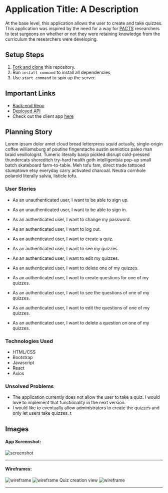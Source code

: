 # Application Title: A Description

At the base level, this application allows the user to create and take quizzes. This application was inspired by the need for a way for [PACTS](http://csph.brighamandwomens.org/cultural-dexterity-nih-r01-awarded/) researchers to test surgeons on whether or not they were retaining knowledge from the curriculum the researchers were developing.

## Setup Steps

1. [Fork and clone](https://git.generalassemb.ly/ga-wdi-boston/meta/wiki/ForkAndClone) this repository.
1. Run `install command` to install all dependencies
1. Use `start command` to spin up the server.

## Important Links

- [Back-end Repo](https://github.com/Danpowers24/Capstone-api)
- [Deployed API](https://git.heroku.com/shielded-ridge-23072.git)
- Check out the client app [here](https://danpowers24.github.io/Capstone-client/)

## Planning Story

Lorem ipsum dolor amet cloud bread letterpress squid actually, single-origin coffee williamsburg af poutine fingerstache austin semiotics paleo man braid vexillologist. Tumeric literally banjo pickled disrupt cold-pressed thundercats shoreditch try-hard health goth intelligentsia pop-up small batch skateboard farm-to-table. Meh tofu fam, direct trade tattooed stumptown etsy everyday carry activated charcoal. Neutra cornhole polaroid literally salvia, listicle tofu.

### User Stories

- As an unauthenticated user, I want to be able to sign up.
- As an unauthenticated user, I want to be able to sign in.
- As an authenticated user, I want to change my password.
- As an authenticated user, I want to log out.

- As an authenticated user, I want to create a quiz.
- As an authenticated user, I want to see my quizzes.
- As an authenticated user, I want to edit my quizzes.
- As an authenticated user, I want to delete one of my quizzes.

- As an authenticated user, I want to create questions for one of my quizzes.
- As an authenticated user, I want to see the questions of one of my quizzes.
- As an authenticated user, I want to edit the questions of one of my quizzes.
- As an authenticated user, I want to delete a question on one of my quizzes.


### Technologies Used

- HTML/CSS
- Bootstrap
- Javascript
- React
- Axios

### Unsolved Problems

- The application currently does not allow the user to take a quiz. I would love to implement that functionality in the next version.
- I would like to eventually allow administrators to create the quizzes and only let users take quizzes. t

## Images

#### App Screenshot:
![screenshot](https://i.imgur.com/SBqXUCt.png)

---

#### Wireframes:
![wireframe](https://i.imgur.com/nBLSJCD.png)
![wireframe](https://i.imgur.com/37bLMwd.png)
Quiz creation view
![wireframe](https://i.imgur.com/Os9ntYv.png)

---
